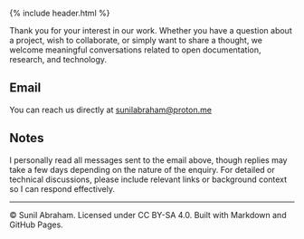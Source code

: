{% include header.html %}

<section class="main-content">
  <p>
    Thank you for your interest in our work.  
    Whether you have a question about a project, wish to collaborate, or simply want to share a thought, we welcome meaningful conversations related to open documentation, research, and technology.
  </p>

  <h2>Email</h2>
  <p>
    You can reach us directly at  
    <a href="mailto:sunilabraham@proton.me">sunilabraham@proton.me</a>
  </p>


  <h2>Notes</h2>
  <p>
    I personally read all messages sent to the email above, though replies may take a few days depending on the nature of the enquiry.  
    For detailed or technical discussions, please include relevant links or background context so I can respond effectively.
  </p>

  <hr>

  <footer>
    © Sunil Abraham. Licensed under CC BY-SA 4.0.  
    Built with Markdown and GitHub Pages.
  </footer>
</section>

